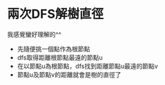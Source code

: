 # 兩次DFS解樹直徑
我感覺蠻好理解的^^
- 先隨便挑一個點作為根節點
- dfs取得距離根節點最遠的節點u
- 在以節點u為根節點，dfs找到距離節點u最遠的節點v
- 節點u及節點v的距離就會是樹的直徑了

```cpp

```
